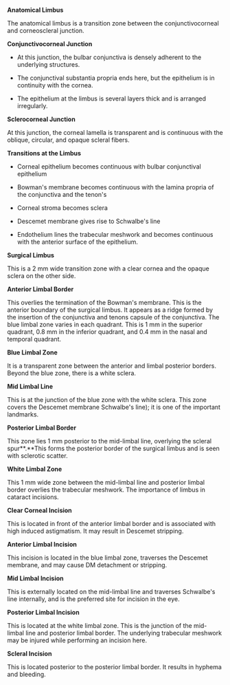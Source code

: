 **Anatomical Limbus**

The anatomical limbus is a transition zone between the conjunctivocorneal and corneoscleral junction.

**Conjunctivocorneal Junction**

- At this junction, the bulbar conjunctiva is densely adherent to the underlying structures.

- The conjunctival substantia propria ends here, but the epithelium is in continuity with the cornea.

- The epithelium at the limbus is several layers thick and is arranged irregularly.

**Sclerocorneal Junction**

At this junction, the corneal lamella is transparent and is continuous with the oblique, circular, and opaque scleral fibers.

**Transitions at the Limbus**

- Corneal epithelium becomes continuous with bulbar conjunctival epithelium

- Bowman's membrane becomes continuous with the lamina propria of the conjunctiva and the tenon's

- Corneal stroma becomes sclera

- Descemet membrane gives rise to Schwalbe's line

- Endothelium lines the trabecular meshwork and becomes continuous with the anterior surface of the epithelium.

**Surgical Limbus**

This is a 2 mm wide transition zone with a clear cornea and the opaque sclera on the other side.

**Anterior Limbal Border**

This overlies the termination of the Bowman's membrane. This is the anterior boundary of the surgical limbus. It appears as a ridge formed by the insertion of the conjunctiva and tenons capsule of the conjunctiva. The blue limbal zone varies in each quadrant. This is 1 mm in the superior quadrant, 0.8 mm in the inferior quadrant, and 0.4 mm in the nasal and temporal quadrant.

**Blue Limbal Zone**

It is a transparent zone between the anterior and limbal posterior borders. Beyond the blue zone, there is a white sclera.

**Mid Limbal Line**

This is at the junction of the blue zone with the white sclera. This zone covers the Descemet membrane Schwalbe's line); it is one of the important landmarks.

**Posterior Limbal Border**

This zone lies 1 mm posterior to the mid-limbal line, overlying the scleral spur**.**This forms the posterior border of the surgical limbus and is seen with sclerotic scatter.

**White Limbal Zone**

This 1 mm wide zone between the mid-limbal line and posterior limbal border overlies the trabecular meshwork. The importance of limbus in cataract incisions.

**Clear Corneal Incision**

This is located in front of the anterior limbal border and is associated with high induced astigmatism. It may result in Descemet stripping.

**Anterior Limbal Incision**

This incision is located in the blue limbal zone, traverses the Descemet membrane, and may cause DM detachment or stripping.

**Mid Limbal Incision**

This is externally located on the mid-limbal line and traverses Schwalbe's line internally, and is the preferred site for incision in the eye.

**Posterior Limbal Incision**

This is located at the white limbal zone. This is the junction of the mid-limbal line and posterior limbal border. The underlying trabecular meshwork may be injured while performing an incision here.

**Scleral Incision**

This is located posterior to the posterior limbal border. It results in hyphema and bleeding.
